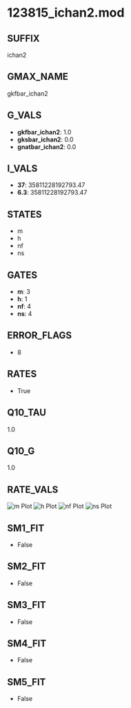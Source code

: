 # 123815_ichan2.mod

## SUFFIX

ichan2

## GMAX_NAME

gkfbar_ichan2

## G_VALS

- **gkfbar_ichan2**: 1.0
- **gksbar_ichan2**: 0.0
- **gnatbar_ichan2**: 0.0

## I_VALS

- **37**: 35811228192793.47
- **6.3**: 35811228192793.47

## STATES

- m
- h
- nf
- ns

## GATES

- **m**: 3
- **h**: 1
- **nf**: 4
- **ns**: 4

## ERROR_FLAGS

- 8

## RATES

- True

## Q10_TAU

1.0

## Q10_G

1.0

## RATE_VALS

![m Plot](/Users/pbozelos/Dropbox/icg-Chai-Panos/supermodels/output_markdown_files/K/123815_ichan2.mod/images/m.png)
![h Plot](/Users/pbozelos/Dropbox/icg-Chai-Panos/supermodels/output_markdown_files/K/123815_ichan2.mod/images/h.png)
![nf Plot](/Users/pbozelos/Dropbox/icg-Chai-Panos/supermodels/output_markdown_files/K/123815_ichan2.mod/images/nf.png)
![ns Plot](/Users/pbozelos/Dropbox/icg-Chai-Panos/supermodels/output_markdown_files/K/123815_ichan2.mod/images/ns.png)

## SM1_FIT

- False

## SM2_FIT

- False

## SM3_FIT

- False

## SM4_FIT

- False

## SM5_FIT

- False

